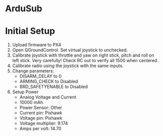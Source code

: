 ArduSub
=======

# Initial Setup

1. Upload firmware to PX4
2. Open QGroundControl. Set virtual joystick to unchecked. 
3. Calibrate joystick with throttle and yaw on right stick, pitch and roll on left stick. Very carefully! Check RC out to verify all 1500 when centered.
4. Calibrate radio using the joystick with the same inputs.
5. Change parameters:
	- DISARM_DELAY to 0
	- ARMING_CHECK to Disabled
	- BRD_SAFETYENABLE to Disabled
6. Setup Power
	- Analog Voltage and Current
	- 10000 mAh
	- Power Sensor: Other
	- Current pin: Pixhawk
	- Voltage pin: Pixhawk
	- Voltage multiplier: 9.174
	- Amps per volt: 14.70
